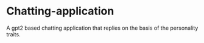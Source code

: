 # Chatting-application
A gpt2 based chatting application that replies on the basis of the personality traits.
